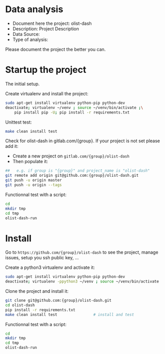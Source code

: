 # Data analysis
- Document here the project: olist-dash
- Description: Project Description
- Data Source:
- Type of analysis:

Please document the project the better you can.

# Startup the project

The initial setup.

Create virtualenv and install the project:
```bash
sudo apt-get install virtualenv python-pip python-dev
deactivate; virtualenv ~/venv ; source ~/venv/bin/activate ;\
    pip install pip -U; pip install -r requirements.txt
```

Unittest test:
```bash
make clean install test
```

Check for olist-dash in gitlab.com/{group}.
If your project is not set please add it:

- Create a new project on `gitlab.com/{group}/olist-dash`
- Then populate it:

```bash
##   e.g. if group is "{group}" and project_name is "olist-dash"
git remote add origin git@github.com:{group}/olist-dash.git
git push -u origin master
git push -u origin --tags
```

Functionnal test with a script:

```bash
cd
mkdir tmp
cd tmp
olist-dash-run
```

# Install

Go to `https://github.com/{group}/olist-dash` to see the project, manage issues,
setup you ssh public key, ...

Create a python3 virtualenv and activate it:

```bash
sudo apt-get install virtualenv python-pip python-dev
deactivate; virtualenv -ppython3 ~/venv ; source ~/venv/bin/activate
```

Clone the project and install it:

```bash
git clone git@github.com:{group}/olist-dash.git
cd olist-dash
pip install -r requirements.txt
make clean install test                # install and test
```
Functionnal test with a script:

```bash
cd
mkdir tmp
cd tmp
olist-dash-run
```
